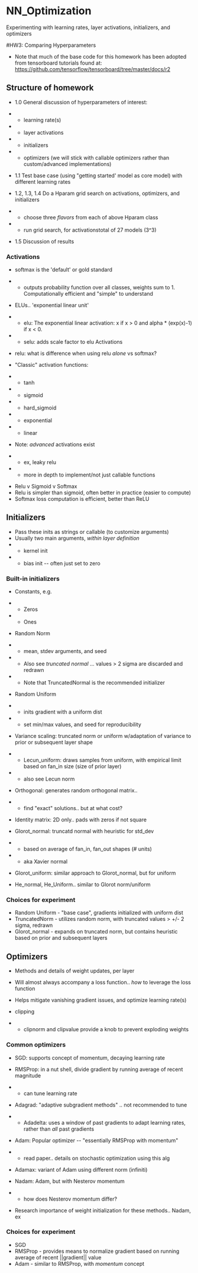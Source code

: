 # NN_Optimization
Experimenting with learning rates, layer activations, initializers, and optimizers

#HW3: Comparing Hyperparameters
* Note that much of the base code for this homework has been adopted from tensorboard tutorials found at: https://github.com/tensorflow/tensorboard/tree/master/docs/r2

## Structure of homework
* 1.0 General discussion of hyperparameters of interest:
* - learning rate(s)
* - layer activations
* - initializers
* - optimizers (we will stick with callable optimizers rather than custom/advanced implementations)

* 1.1 Test base case (using "getting started' model as core model) with different learning rates

* 1.2, 1.3, 1.4 Do a Hparam grid search on activations, optimizers, and initializers
* - choose three _flavors_ from each of above Hparam class
* - run grid search, for activationstotal of 27 models (3^3)

* 1.5 Discussion of results

### Activations
* softmax is the 'default' or gold standard
* - outputs probability function over all classes, weights sum to 1. Computationally efficient and "simple" to understand

* ELUs.. 'exponential linear unit'
* - elu: The exponential linear activation: x if x > 0 and alpha * (exp(x)-1) if x < 0.
* - selu: adds scale factor to elu Activations

* relu: what is difference when using relu _alone_ vs softmax?

* "Classic" activation functions:
* - tanh
* - sigmoid
* - hard_sigmoid
* - exponential
* - linear

* Note: _advanced_ activations exist
* - ex, leaky relu
* - more in depth to implement/not just callable functions

- Relu v Sigmoid v Softmax
- Relu is simpler than sigmoid, often better in practice (easier to compute)
- Softmax loss computation is efficient, better than ReLU

## Initializers
* Pass these inits as strings or callable (to customize arguments)
* Usually two main arguments, _within layer definition_
* - kernel init
* - bias init -- often just set to zero

### Built-in initializers
* Constants, e.g.
* - Zeros
* - Ones

* Random Norm
* - mean, stdev arguments, and seed
* - Also see _truncated normal_ ... values > 2 sigma are discarded and redrawn
* - Note that TruncatedNormal is the recommended initializer

* Random Uniform
* - inits gradient with a uniform dist
* - set min/max values, and seed for reproducibility

* Variance scaling: truncated norm or uniform w/adaptation of variance to prior or subsequent layer shape
* - Lecun_uniform: draws samples from uniform, with empirical limit based on fan_in size (size of prior layer)
* - also see Lecun norm

* Orthogonal: generates random orthogonal matrix..
* - find "exact" solutions.. but at what cost?

* Identity matrix: 2D only.. pads with zeros if not square

* Glorot_normal: truncatd normal with heuristic for std_dev
* - based on average of fan_in, fan_out shapes (# units)
* - aka Xavier normal

* Glorot_uniform: similar approach to Glorot_normal, but for uniform

* He_normal, He_Uniform.. similar to Glorot norm/uniform

### Choices for experiment
* Random Uniform - "base case", gradients initialized with uniform dist
* TruncatedNorm - utilizes random norm, with truncated values > +/- 2 sigma, redrawn
* Glorot_normal - expands on truncated norm, but contains heuristic based on prior and subsequent layers

## Optimizers
* Methods and details of weight updates, per layer
* Will almost always accompany a loss function.. _how_ to leverage the loss function
* Helps mitigate vanishing gradient issues, and optimize learning rate(s)

* clipping
* - clipnorm and clipvalue provide a knob to prevent exploding weights

### Common optimizers
* SGD: supports concept of momentum, decaying learning rate
* RMSProp: in a nut shell, divide gradient by running average of recent magnitude
* - can tune learning rate
* Adagrad: "adaptive subgradient methods" .. not recommended to tune
* - Adadelta: uses a window of past gradients to adapt learning rates, rather than _all_ past gradients
* Adam: Popular optimizer -- "essentially RMSProp with momentum"
* - read paper.. details on stochastic optimization using this alg
* Adamax: variant of Adam using different norm (infiniti)
* Nadam: Adam, but with Nesterov momentum
* - how does Nesterov momentum differ?

* Research importance of weight initialization for these methods.. Nadam, ex

### Choices for experiment
* SGD
* RMSProp - provides means to normalize gradient based on running average of recent ||gradient|| value
* Adam - similar to RMSProp, with _momentum_ concept

